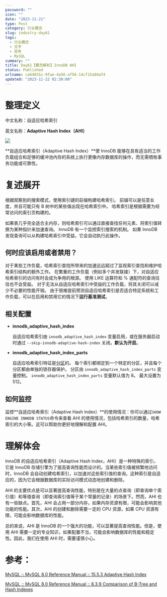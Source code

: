 ```yaml
---
password: ""
icon: ""
date: "2023-11-21"
type: Post
category: 行业概念
slug: industry-day61
tags:
  - 行业概念
  - 文字
  - 思考
  - MySQL
summary: ""
title: Day61【概念解析】InnoDB AHI
status: Published
urlname: ca64831c-9fae-4a56-af56-14cf15a04af4
updated: "2023-11-22 02:30:00"
---
```


# 整理定义

中文名称：自适应哈希索引

英文名称：**Adaptive Hash Index（AHI）**

![](https://image.kuangyichen.com/image/innodb-architecture-8-0.png)

**自适应哈希索引（Adaptive Hash Index）**使 InnoDB 能够在具有适当的工作负载组合和足够的缓冲池内存的系统上执行更像内存数据库的操作，而无需牺牲事务功能或可靠性。

# 复述展开

根据观察到的搜索模式，使用索引键的前缀构建哈希索引。 前缀可以是任意长度，并且可能只有 B 树中的某些值出现在哈希索引中。 哈希索引是根据需要为经常访问的索引页构建的。

如果表几乎完全适合主内存，则哈希索引可以通过直接查找任何元素、将索引值转换为某种指针来加速查询。 InnoDB 有一个监控索引搜索的机制。 如果 InnoDB 发现查询可以从构建哈希索引中受益，它会自动执行此操作。

## 何时应该启用或者禁用？

对于某些工作负载，哈希索引查找所带来的加速远远超过了监视索引查找和维护哈希索引结构的额外工作。 在繁重的工作负载（例如多个并发联接）下，对自适应哈希索引的访问有时会成为争用的根源。 使用 LIKE 运算符和 % 通配符的查询往往也不会受益。 对于无法从自适应哈希索引中受益的工作负载，将其关闭可以减少不必要的性能开销。 由于很难提前预测自适应哈希索引是否适合特定系统和工作负载，可以在启用和禁用它的情况下**运行基准测试**。

## 相关配置

- **innodb_adaptive_hash_index**

  自适应哈希索引由 `innodb_adaptive_hash_index` 变量启用，或在服务器启动时通过 `--skip-innodb-adaptive-hash-index` 关闭。**默认为开启**。

- **innodb_adaptive_hash_index_parts**

  自适应哈希索引特征是<u>分区</u>的。 每个索引都绑定到一个特定的分区，并且每个分区都由单独的锁存器保护。 分区由 `innodb_adaptive_hash_index_parts` 变量控制。 `innodb_adaptive_hash_index_parts` 变量默认值为 8。 最大设置为 512。

## 如何监控

监控**自适应哈希索引（Adaptive Hash Index）**的使用情况：你可以通过`SHOW ENGINE INNODB STATUS`命令来查看 AHI 的使用情况，包括哈希索引的数量，哈希索引的大小等。这可以帮助你更好地理解和配置 AHI。

# 理解体会

InnoDB 的自适应哈希索引（Adaptive Hash Index，AHI）是一种特殊的索引，它是 InnoDB 存储引擎为了提高查询性能而设计的。当某些索引值被频繁地访问时，InnoDB 会自动创建哈希索引，以加速对这些索引值的查询。这种索引是自适应的，因为它会根据数据库的实际访问模式动态地创建和删除。

AHI 的主要优点是可以显著提高查询性能，特别是在大量的点查询（即查询单个索引值）和等值查询（即查询索引值等于某个常量的记录）的场景下。然而，AHI 也有一些缺点。首先，AHI 会占用一部分内存，如果内存资源有限，可能会影响其他功能的性能。其次，AHI 的创建和删除需要一定的 CPU 资源，如果 CPU 资源有限，可能会影响数据库的性能。

总的来说，AHI 是 InnoDB 的一个强大的功能，可以显著提高查询性能。但是，使用 AHI 需要一定的专业知识，如果配置不当，可能会影响数据库的性能和稳定性。因此，我们在使用 AHI 时，需要谨慎小心。

# 参考：

[MySQL :: MySQL 8.0 Reference Manual :: 15.5.3 Adaptive Hash Index](https://dev.mysql.com/doc/refman/8.0/en/innodb-adaptive-hash.html)

[MySQL :: MySQL 8.0 Reference Manual :: 8.3.9 Comparison of B-Tree and Hash Indexes](https://dev.mysql.com/doc/refman/8.0/en/index-btree-hash.html)
